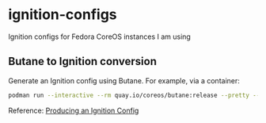 # ignition-configs

Ignition configs for Fedora CoreOS instances I am using

## Butane to Ignition conversion

Generate an Ignition config using Butane. For example, via a container:

```sh
podman run --interactive --rm quay.io/coreos/butane:release --pretty --strict < config.bu > config.ign
```

Reference: [Producing an Ignition Config](https://docs.fedoraproject.org/en-US/fedora-coreos/producing-ign/)
